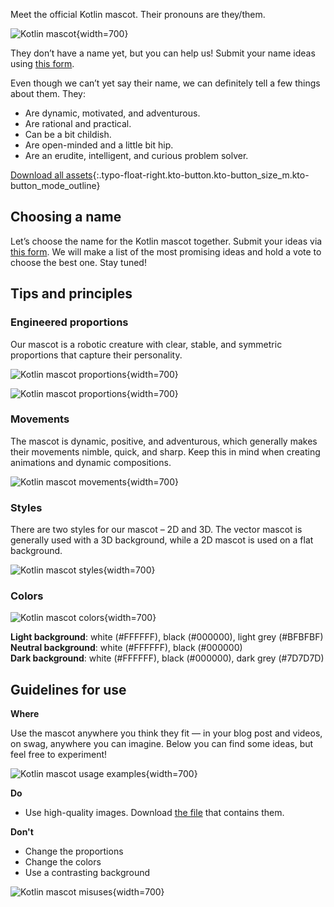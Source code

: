 [//]: # (title: Kotlin mascot)

Meet the official Kotlin mascot. Their pronouns are they/them.

![Kotlin mascot](mascot-main.png){width=700}

They don’t have a name yet, but you can help us! Submit your name ideas using [this form](https://forms.gle/yktEz3xCAwKEm9cx9).

Even though we can’t yet say their name, we can definitely tell a few things about them. They:
* Are dynamic, motivated, and adventurous.
* Are rational and practical.
* Can be a bit childish.
* Are open-minded and a little bit hip.
* Are an erudite, intelligent, and curious problem solver.

[Download all assets](https://drive.google.com/file/d/150waXQQkGrSmQ6cf9RtJA_74RB0yOhbU){:.typo-float-right.kto-button.kto-button_size_m.kto-button_mode_outline}

## Choosing a name

Let’s choose the name for the Kotlin mascot together. Submit your ideas via [this form](https://forms.gle/yktEz3xCAwKEm9cx9). We will make a list of the most promising ideas and hold a vote to choose the best one. Stay tuned!

## Tips and principles

### Engineered proportions

Our mascot is a robotic creature with clear, stable, and symmetric proportions that capture their personality.

![Kotlin mascot proportions](mascot-proportions-main.png){width=700}

![Kotlin mascot proportions](mascot-proportions.png){width=700}

### Movements

The mascot is dynamic, positive, and adventurous, which generally makes their movements nimble, quick, and sharp. Keep this in mind when creating animations and dynamic compositions.

![Kotlin mascot movements](mascot-movements.png){width=700}

### Styles

There are two styles for our mascot – 2D and 3D. The vector mascot is generally used with a 3D background, while a 2D mascot is used on a flat background.

![Kotlin mascot styles](mascot-styles.png){width=700}

### Colors

![Kotlin mascot colors](mascot-colors.png){width=700}

**Light background**: white (#FFFFFF), black (#000000), light grey (#BFBFBF)  
**Neutral background**: white (#FFFFFF), black (#000000)  
**Dark background**: white (#FFFFFF), black (#000000), dark grey (#7D7D7D)

## Guidelines for use

**Where**

Use the mascot anywhere you think they fit — in your blog post and videos, on swag, anywhere you can imagine. Below you can find some ideas, but feel free to experiment!

![Kotlin mascot usage examples](mascot-usage.png){width=700}

**Do**
* Use high-quality images. Download [the file](https://drive.google.com/file/d/150waXQQkGrSmQ6cf9RtJA_74RB0yOhbU) that contains them.

**Don't**
* Change the proportions
* Change the colors
* Use a contrasting background

![Kotlin mascot misuses](mascot-misuse.png){width=700}